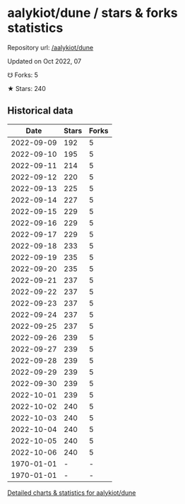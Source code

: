 # aalykiot/dune / stars & forks statistics

Repository url: [/aalykiot/dune](https://github.com/aalykiot/dune)

Updated on Oct 2022, 07

☋ Forks: 5

★ Stars: 240

## Historical data
| Date | Stars | Forks |
|------|-------|-------|
| 2022-09-09 | 192 | 5 | 
| 2022-09-10 | 195 | 5 | 
| 2022-09-11 | 214 | 5 | 
| 2022-09-12 | 220 | 5 | 
| 2022-09-13 | 225 | 5 | 
| 2022-09-14 | 227 | 5 | 
| 2022-09-15 | 229 | 5 | 
| 2022-09-16 | 229 | 5 | 
| 2022-09-17 | 229 | 5 | 
| 2022-09-18 | 233 | 5 | 
| 2022-09-19 | 235 | 5 | 
| 2022-09-20 | 235 | 5 | 
| 2022-09-21 | 237 | 5 | 
| 2022-09-22 | 237 | 5 | 
| 2022-09-23 | 237 | 5 | 
| 2022-09-24 | 237 | 5 | 
| 2022-09-25 | 237 | 5 | 
| 2022-09-26 | 239 | 5 | 
| 2022-09-27 | 239 | 5 | 
| 2022-09-28 | 239 | 5 | 
| 2022-09-29 | 239 | 5 | 
| 2022-09-30 | 239 | 5 | 
| 2022-10-01 | 239 | 5 | 
| 2022-10-02 | 240 | 5 | 
| 2022-10-03 | 240 | 5 | 
| 2022-10-04 | 240 | 5 | 
| 2022-10-05 | 240 | 5 | 
| 2022-10-06 | 240 | 5 | 
| 1970-01-01 | - | - | 
| 1970-01-01 | - | - | 


[Detailed charts & statistics for aalykiot/dune](https://reviewgithub.com/rep/aalykiot/dune)
